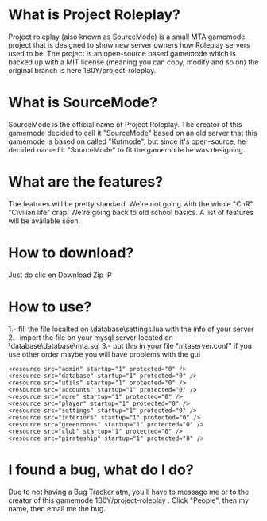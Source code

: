 # What is Project Roleplay? #
Project roleplay (also known as SourceMode) is a small MTA gamemode project that is designed to show new server owners how Roleplay servers used to be. The project is an open-source based gamemode which is backed up with a MIT license (meaning you can copy, modify and so on) the original branch is here 1B0Y/project-roleplay.

# What is SourceMode? #
SourceMode is the official name of Project Roleplay. The creator of this gamemode decided to call it "SourceMode" based on an old server that this gamemode is based on called "Kutmode", but since it's open-source, he decided named it "SourceMode" to fit the gamemode he was designing.

# What are the features? #
The features will be pretty standard. We're not going with the whole "CnR" "Civilian life" crap. We're going back to old school basics. A list of features will be available soon.

# How to download? #
Just do clic en Download Zip :P

# How to use? #

1.- fill the file localted on \database\settings.lua with the info of your server
2.- import the file on your mysql server  located on \database\database\mta.sql
3.- put this in your file "mtaserver.conf" if you use other order maybe you will have problems with the gui

    <resource src="admin" startup="1" protected="0" />
	<resource src="database" startup="1" protected="0" />
	<resource src="utils" startup="1" protected="0" />
    <resource src="accounts" startup="1" protected="0" />
    <resource src="core" startup="1" protected="0" />     
    <resource src="player" startup="1" protected="0" />
    <resource src="settings" startup="1" protected="0" />
    <resource src="interiors" startup="1" protected="0" />
    <resource src="greenzones" startup="1" protected="0" />
    <resource src="club" startup="1" protected="0" />   
    <resource src="pirateship" startup="1" protected="0" />


# I found a bug, what do I do? #
Due to not having a Bug Tracker atm, you'll have to message me or to the creator of this gamemode 1B0Y/project-roleplay
. Click "People", then my name, then email me the bug.
